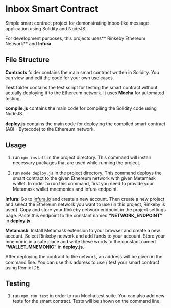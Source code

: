 # Inbox Smart Contract
Simple smart contract project for demonstrating inbox-like message application using Solidity and NodeJS.

For development purposes, this projects uses** Rinkeby Ethereum Network** and **Infura**.

## File Structure
**Contracts** folder contains the main smart contract written in Solidity. You can view and edit the code for your own use cases.

**Test** folder contains the test script for testing the smart contract without actually deploying it to the Ethereum network. It uses **Mocha** for automated testing.

**compile.js** contains the main code for compiling the Solidity code using NodeJS.

**deploy.js** contains the main code for deploying the compiled smart contract (ABI - Bytecode) to the Ethereum network.

## Usage
1. run `npm install` in the project directory. This command will install necessary packages that are used while running the project.

2. run `node deploy.js` in the project directory. This command deploys the smart contract to the given Ethereum network with given Metamask wallet. In order to run this command, first you need to provide your Metamask wallet mnemonics and Infura endpoint.

**Infura**: Go to [Infura.io](https://infura.io/ "Infura.io") and create a new account. Then create a new project and select the Ethereum network you want to use (in this project, Rinkeby is used). Copy and store your Rinkeby network endpoint in the project settings page. Paste this endpoint to the constant named **"NETWORK_ENDPOINT"** in **deploy.js**.

**Metamask**: Install Metamask extension to your browser and create a new account. Select Rinkeby network and add funds to your account. Store your mnemonic in a safe place and write these words to the constant named **"WALLET_MNEMONIC"** in **deploy.js**.

After deploying the contract to the network, an address will be given in the command line. You can use this address to use / test your smart contract using Remix IDE.

## Testing
1. run `npm run test` in order to run Mocha test suite. You can also add new tests for the smart contract. Tests will be shown on the command line.